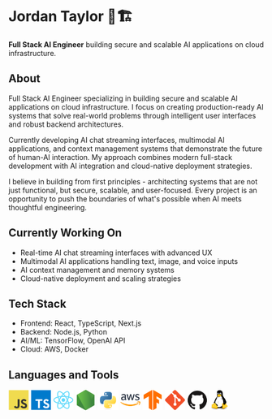 # Jordan Taylor 🚀🏗

**Full Stack AI Engineer** building secure and scalable AI applications on cloud infrastructure.

## About
Full Stack AI Engineer specializing in building secure and scalable AI applications on cloud infrastructure. I focus on creating production-ready AI systems that solve real-world problems through intelligent user interfaces and robust backend architectures.

Currently developing AI chat streaming interfaces, multimodal AI applications, and context management systems that demonstrate the future of human-AI interaction. My approach combines modern full-stack development with AI integration and cloud-native deployment strategies.

I believe in building from first principles - architecting systems that are not just functional, but secure, scalable, and user-focused. Every project is an opportunity to push the boundaries of what's possible when AI meets thoughtful engineering.

## Currently Working On
- Real-time AI chat streaming interfaces with advanced UX
- Multimodal AI applications handling text, image, and voice inputs
- AI context management and memory systems
- Cloud-native deployment and scaling strategies

## Tech Stack
- Frontend: React, TypeScript, Next.js
- Backend: Node.js, Python
- AI/ML: TensorFlow, OpenAI API
- Cloud: AWS, Docker

## Languages and Tools
<p align="left">

<!-- JavaScript -->
<img src="https://raw.githubusercontent.com/devicons/devicon/master/icons/javascript/javascript-original.svg" alt="javascript" width="40" height="40"/>

<!-- TypeScript -->
<img src="https://raw.githubusercontent.com/devicons/devicon/master/icons/typescript/typescript-original.svg" alt="typescript" width="40" height="40"/>

<!-- React -->
<img src="https://raw.githubusercontent.com/devicons/devicon/master/icons/react/react-original.svg" alt="react" width="40" height="40"/>

<!-- Node.js -->
<img src="https://raw.githubusercontent.com/devicons/devicon/master/icons/nodejs/nodejs-original.svg" alt="nodejs" width="40" height="40"/>

<!-- Python -->
<img src="https://raw.githubusercontent.com/devicons/devicon/master/icons/python/python-original.svg" alt="python" width="40" height="40"/>

<!-- AWS -->
<img src="https://raw.githubusercontent.com/devicons/devicon/master/icons/amazonwebservices/amazonwebservices-original-wordmark.svg" alt="aws" width="40" height="40"/>

<!-- TensorFlow -->
<img src="https://raw.githubusercontent.com/devicons/devicon/master/icons/tensorflow/tensorflow-original.svg" alt="tensorflow" width="40" height="40"/>

<!-- Git -->
<img src="https://raw.githubusercontent.com/devicons/devicon/master/icons/git/git-original.svg" alt="git" width="40" height="40"/>

<!-- GitHub -->
<img src="https://raw.githubusercontent.com/devicons/devicon/master/icons/github/github-original.svg" alt="github" width="40" height="40"/>

<!-- Linux -->
<img src="https://raw.githubusercontent.com/devicons/devicon/master/icons/linux/linux-original.svg" alt="linux" width="40" height="40"/>

</p>
